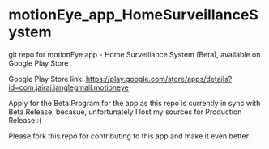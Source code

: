 # motionEye_app_HomeSurveillanceSystem
git repo for motionEye app - Home Surveillance System (Beta), available on Google Play Store

Google Play Store link: https://play.google.com/store/apps/details?id=com.jairaj.janglegmail.motioneye

Apply for the Beta Program for the app as this repo is currently in sync with Beta Release, becasue, unfortunately I lost my sources for Production Release :(

Please fork this repo for contributing to this app and make it even better.
